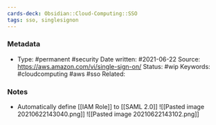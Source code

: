 ```yaml
---
cards-deck: Obsidian::Cloud-Computing::SSO
tags: sso, singlesignon
---
```

### Metadata

-  Type: #permanent #security
    Date written: #2021-06-22
    Source:  https://aws.amazon.com/vi/single-sign-on/
    Status: #wip 
    Keywords:  #cloudcomputing #aws #sso
	Related:
	
### Notes
- Automatically define [[IAM Role]] to  [[SAML 2.0]]
![[Pasted image 20210622143040.png]]
![[Pasted image 20210622143102.png]]